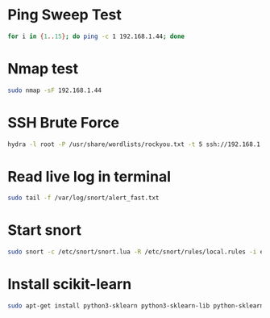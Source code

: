 # Ping Sweep Test
```bash
for i in {1..15}; do ping -c 1 192.168.1.44; done
```

# Nmap test
```bash
sudo nmap -sF 192.168.1.44
```

# SSH Brute Force
```bash
hydra -l root -P /usr/share/wordlists/rockyou.txt -t 5 ssh://192.168.1.44
```

# Read live log in terminal
```bash
sudo tail -f /var/log/snort/alert_fast.txt
```

# Start snort
```bash
sudo snort -c /etc/snort/snort.lua -R /etc/snort/rules/local.rules -i eth0 -k none -l /var/log/snort
```

# Install scikit-learn
```bash
sudo apt-get install python3-sklearn python3-sklearn-lib python-sklearn-doc
```
